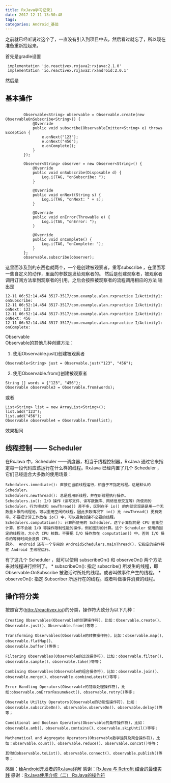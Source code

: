 ```yaml
---
title: RxJava学习记录1
date: 2017-12-11 13:50:48
tags:
categories: Android_基础
---
```

之前就已经听说过这个了，一直没有引入到项目中去，然后看过就忘了，所以现在准备重新捡起来。

首先是gradle设置
```
 implementation 'io.reactivex.rxjava2:rxjava:2.1.0'
 implementation 'io.reactivex.rxjava2:rxandroid:2.0.1'
```
然后是<!--more-->
## 基本操作
```

        Observable<String> observable = Observable.create(new ObservableOnSubscribe<String>() {
            @Override
            public void subscribe(ObservableEmitter<String> e) throws Exception {
                e.onNext("123");
                e.onNext("456");
                e.onComplete();
            }
        });

        Observer<String> observer = new Observer<String>() {
            @Override
            public void onSubscribe(Disposable d) {
                Log.i(TAG, "onSubscribe: ");
            }

            @Override
            public void onNext(String s) {
                Log.i(TAG, "onNext: " + s);
            }

            @Override
            public void onError(Throwable e) {
                Log.i(TAG, "onError: ");
            }

            @Override
            public void onComplete() {
                Log.i(TAG, "onComplete: ");
            }
        };
        observable.subscribe(observer);
```
这里面涉及到的东西也就两个，一个是创建被观察者，重写subscribe ，在里面写一些自定义的动作，里面的参数是发给观察者的。
然后是创建观察者，被观察者调用订阅方法拿到观察者的引用，之后会按照被观察者的流程调用相应的方法
输出是
```
12-11 06:52:14.454 3517-3517/com.example.alan.rxpractice I/Activity1: onSubscribe: 
12-11 06:52:14.454 3517-3517/com.example.alan.rxpractice I/Activity1: onNext: 123
12-11 06:52:14.454 3517-3517/com.example.alan.rxpractice I/Activity1: onNext: 456
12-11 06:52:14.454 3517-3517/com.example.alan.rxpractice I/Activity1: onComplete: 
```


Observable    
Observable的其他几种创建方法：
1. 使用Observable.just()创建被观察者
```
Observable<String> just = Observable.just("123", "456");
```
2. 使用Observable.from()创建被观察者
```
String [] words = {"123", "456"};
Observable observable3 = Observable.from(words);
```
或者
```
List<String> list = new ArrayList<String>();
list.add("123");
list.add("456");
Observable observable4 = Observable.from(list);
```
效果相同

## 线程控制 —— Scheduler
在RxJava 中，Scheduler ——调度器，相当于线程控制器，RxJava 通过它来指定每一段代码应该运行在什么样的线程。RxJava 已经内置了几个 Scheduler ，它们已经适合大多数的使用场景：

    Schedulers.immediate(): 直接在当前线程运行，相当于不指定线程。这是默认的 Scheduler。
    Schedulers.newThread(): 总是启用新线程，并在新线程执行操作。
    Schedulers.io(): I/O 操作（读写文件、读写数据库、网络信息交互等）所使用的 Scheduler。行为模式和 newThread() 差不多，区别在于 io() 的内部实现是是用一个无数量上限的线程池，可以重用空闲的线程，因此多数情况下 io() 比 newThread() 更有效率。不要把计算工作放在 io() 中，可以避免创建不必要的线程。
    Schedulers.computation(): 计算所使用的 Scheduler。这个计算指的是 CPU 密集型计算，即不会被 I/O 等操作限制性能的操作，例如图形的计算。这个 Scheduler 使用的固定的线程池，大小为 CPU 核数。不要把 I/O 操作放在 computation() 中，否则 I/O 操作的等待时间会浪费 CPU。
    另外， Android 还有一个专用的 AndroidSchedulers.mainThread()，它指定的操作将在 Android 主线程运行。

有了这几个 Scheduler ，就可以使用 subscribeOn() 和 observeOn() 两个方法来对线程进行控制了。 * subscribeOn(): 指定 subscribe() 所发生的线程，即 Observable.OnSubscribe 被激活时所处的线程。或者叫做事件产生的线程。 * observeOn(): 指定 Subscriber 所运行在的线程。或者叫做事件消费的线程。

## 操作符分类

按照官方(http://reactivex.io/)的分类，操作符大致分为以下几种：

    Creating Observables(Observable的创建操作符)，比如：Observable.create()、Observable.just()、Observable.from()等等；

    Transforming Observables(Observable的转换操作符)，比如：observable.map()、observable.flatMap()、
    observable.buffer()等等；

    Filtering Observables(Observable的过滤操作符)，比如：observable.filter()、observable.sample()、observable.take()等等；

    Combining Observables(Observable的组合操作符)，比如：observable.join()、observable.merge()、observable.combineLatest()等等；

    Error Handling Operators(Observable的错误处理操作符)，比如:observable.onErrorResumeNext()、observable.retry()等等；

    Observable Utility Operators(Observable的功能性操作符)，比如：observable.subscribeOn()、observable.observeOn()、observable.delay()等等；

    Conditional and Boolean Operators(Observable的条件操作符)，比如：observable.amb()、observable.contains()、observable.skipUntil()等等；

    Mathematical and Aggregate Operators(Observable数学运算及聚合操作符)，比如：observable.count()、observable.reduce()、observable.concat()等等；
    
    其他如observable.toList()、observable.connect()、observable.publish()等等；

感谢：[给Android开发者的RxJava详解](http://gank.io/post/560e15be2dca930e00da1083#toc_1)
感谢：[RxJava 与 Retrofit 结合的最佳实践](http://gank.io/post/56e80c2c677659311bed9841)
感谢：[RxJava使用介绍（二） RxJava的操作符](http://blog.csdn.net/job_hesc/article/details/46242117)
